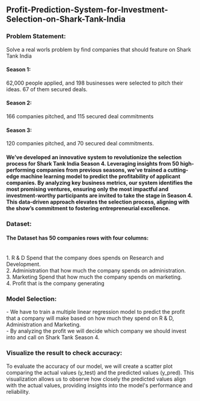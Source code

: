 <h2>Profit-Prediction-System-for-Investment-Selection-on-Shark-Tank-India</h2>
<h3>Problem Statement:</h3>Solve a real worls problem by find companies that should feature on Shark Tank India
<h4>Season 1:</h4>62,000 people applied, and 198 businesses were selected to pitch their ideas. 67 of them secured deals.
<h4>Season 2:</h4>166 companies pitched, and 115 secured deal commitments
<h4>Season 3:</h4>120 companies pitched, and 70 secured deal commitments.<br>
<h4>We’ve developed an innovative system to revolutionize the selection process for Shark Tank India Season 4. Leveraging insights from 50 high-performing companies from previous seasons, we’ve trained a cutting-edge machine learning model to predict the profitability of applicant companies. By analyzing key business metrics, our system identifies the most promising ventures, ensuring only the most impactful and investment-worthy participants are invited to take the stage in Season 4. This data-driven approach elevates the selection process, aligning with the show’s commitment to fostering entrepreneurial excellence.</h4>
<h3>Dataset:</h3><h4>The Dataset has 50 companies rows with four columns:</h4><br> 
1. R & D Spend that the company does spends on Research and Development.<br>
2. Administration that how much the company spends on administration.<br> 
3. Marketing Spend that how much the company spends on marketing.<br> 
4. Profit that is the company generating<br> 
<h3>Model Selection:</h3>
- We have to train a multiple linear regression model to predict the profit that a company will make based on how much they spend on R & D, Administration and Marketing.<br>
- By analyzing the profit we will decide which company we should invest into and call on Shark Tank Season 4.
<h3>Visualize the result to check accuracy:</h3>To evaluate the accuracy of our model, we will create a scatter plot comparing the actual values (y_test) and the predicted values (y_pred). This visualization allows us to observe how closely the predicted values align with the actual values, providing insights into the model's performance and reliability.

